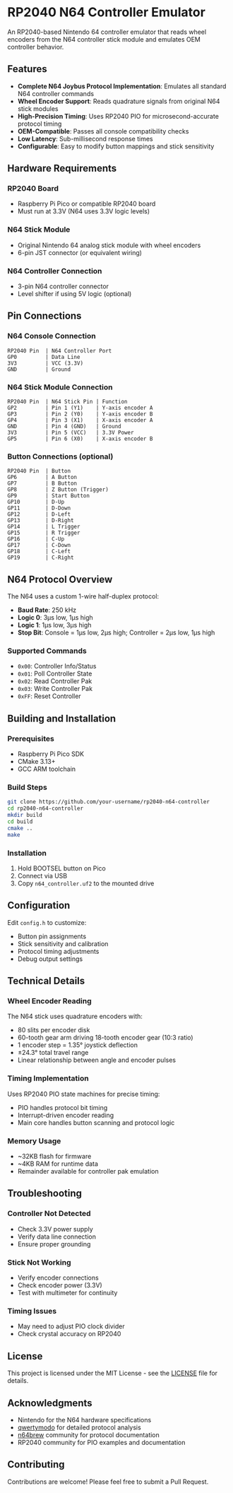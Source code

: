 # RP2040 N64 Controller Emulator

An RP2040-based Nintendo 64 controller emulator that reads wheel encoders from the N64 controller stick module and emulates OEM controller behavior.

## Features

- **Complete N64 Joybus Protocol Implementation**: Emulates all standard N64 controller commands
- **Wheel Encoder Support**: Reads quadrature signals from original N64 stick modules
- **High-Precision Timing**: Uses RP2040 PIO for microsecond-accurate protocol timing
- **OEM-Compatible**: Passes all console compatibility checks
- **Low Latency**: Sub-millisecond response times
- **Configurable**: Easy to modify button mappings and stick sensitivity

## Hardware Requirements

### RP2040 Board
- Raspberry Pi Pico or compatible RP2040 board
- Must run at 3.3V (N64 uses 3.3V logic levels)

### N64 Stick Module
- Original Nintendo 64 analog stick module with wheel encoders
- 6-pin JST connector (or equivalent wiring)

### N64 Controller Connection
- 3-pin N64 controller connector
- Level shifter if using 5V logic (optional)

## Pin Connections

### N64 Console Connection
```
RP2040 Pin  | N64 Controller Port
GP0         | Data Line
3V3         | VCC (3.3V)
GND         | Ground
```

### N64 Stick Module Connection
```
RP2040 Pin  | N64 Stick Pin | Function
GP2         | Pin 1 (Y1)    | Y-axis encoder A
GP3         | Pin 2 (Y0)    | Y-axis encoder B  
GP4         | Pin 3 (X1)    | X-axis encoder A
GND         | Pin 4 (GND)   | Ground
3V3         | Pin 5 (VCC)   | 3.3V Power
GP5         | Pin 6 (X0)    | X-axis encoder B
```

### Button Connections (optional)
```
RP2040 Pin  | Button
GP6         | A Button
GP7         | B Button
GP8         | Z Button (Trigger)
GP9         | Start Button
GP10        | D-Up
GP11        | D-Down
GP12        | D-Left
GP13        | D-Right
GP14        | L Trigger
GP15        | R Trigger
GP16        | C-Up
GP17        | C-Down
GP18        | C-Left
GP19        | C-Right
```

## N64 Protocol Overview

The N64 uses a custom 1-wire half-duplex protocol:
- **Baud Rate**: 250 kHz
- **Logic 0**: 3μs low, 1μs high
- **Logic 1**: 1μs low, 3μs high
- **Stop Bit**: Console = 1μs low, 2μs high; Controller = 2μs low, 1μs high

### Supported Commands
- `0x00`: Controller Info/Status
- `0x01`: Poll Controller State
- `0x02`: Read Controller Pak
- `0x03`: Write Controller Pak
- `0xFF`: Reset Controller

## Building and Installation

### Prerequisites
- Raspberry Pi Pico SDK
- CMake 3.13+
- GCC ARM toolchain

### Build Steps
```bash
git clone https://github.com/your-username/rp2040-n64-controller
cd rp2040-n64-controller
mkdir build
cd build
cmake ..
make
```

### Installation
1. Hold BOOTSEL button on Pico
2. Connect via USB
3. Copy `n64_controller.uf2` to the mounted drive

## Configuration

Edit `config.h` to customize:
- Button pin assignments
- Stick sensitivity and calibration
- Protocol timing adjustments
- Debug output settings

## Technical Details

### Wheel Encoder Reading
The N64 stick uses quadrature encoders with:
- 80 slits per encoder disk
- 60-tooth gear arm driving 18-tooth encoder gear (10:3 ratio)
- 1 encoder step = 1.35° joystick deflection
- ±24.3° total travel range
- Linear relationship between angle and encoder pulses

### Timing Implementation
Uses RP2040 PIO state machines for precise timing:
- PIO handles protocol bit timing
- Interrupt-driven encoder reading
- Main core handles button scanning and protocol logic

### Memory Usage
- ~32KB flash for firmware
- ~4KB RAM for runtime data
- Remainder available for controller pak emulation

## Troubleshooting

### Controller Not Detected
- Check 3.3V power supply
- Verify data line connection
- Ensure proper grounding

### Stick Not Working
- Verify encoder connections
- Check encoder power (3.3V)
- Test with multimeter for continuity

### Timing Issues
- May need to adjust PIO clock divider
- Check crystal accuracy on RP2040

## License

This project is licensed under the MIT License - see the [LICENSE](LICENSE) file for details.

## Acknowledgments

- Nintendo for the N64 hardware specifications
- [qwertymodo](https://www.qwertymodo.com/hardware-projects/n64/n64-controller) for detailed protocol analysis
- [n64brew](https://n64brew.dev/wiki/Joybus_Protocol) community for protocol documentation
- RP2040 community for PIO examples and documentation

## Contributing

Contributions are welcome! Please feel free to submit a Pull Request. 